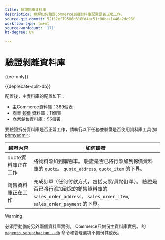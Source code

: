 ```yaml
---
title: 驗證剝離資料庫
description: 瞭解如何驗證Commerce剝離資料庫配置是否正常工作。
source-git-commit: 52f92ef79586d618fd4ac51c00eaa1446a2dc98f
workflow-type: tm+mt
source-wordcount: '171'
ht-degree: 0%

---
```



# 驗證剝離資料庫

{{ee-only}}

{{deprecate-split-db}}

配置後，主資料庫的配置如下：

- 主Commerce資料庫：369個表
- 商業 [報價](https://glossary.magento.com/quote) 資料庫：11個表
- 商業銷售資料庫：55個表

要驗證拆分資料庫是否正常工作，請執行以下任務並驗證是否使用資料庫工具(如 [phmyadmin](https://devdocs.magento.com/guides/v2.4/install-gde/prereq/optional.html#install-optional-phpmyadmin):

| 驗證內容 | 如何驗證 |
| -------------- | ------------- |
| quote資料庫正在工作 | 將物料添加到購物車。 驗證是否已將行添加到報價資料庫的 `quote`。 `quote_address`, `quote_item` 的下界。 |
| 銷售資料庫正在工作 | 完成訂單（任何付款方式，包括支票/貨幣訂單）。 驗證是否已將行添加到您的銷售資料庫的 `sales_order_address`。 `sales_order_item`, `sales_order_payment` 的下界。 |

>[!WARNING]
>
>必須手動備份另外兩個資料庫實例。 Commerce只備份主資料庫實例。 的 [`magento setup:backup --db`](https://devdocs.magento.com/guides/v2.4/install-gde/install/cli/install-cli-backup.html) 命令和管理選項不備份其他表。
